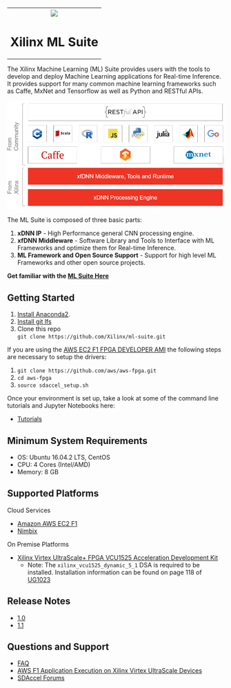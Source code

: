 <table style="width:100%">
<tr>
<th width="100%" colspan="6"><img src="https://www.xilinx.com/content/dam/xilinx/imgs/press/media-kits/corporate/xilinx-logo.png" width="30%"/><h1>Xilinx ML Suite</h2>
</th>
</table>

The Xilinx Machine Learning (ML) Suite provides users with the tools to develop and deploy Machine Learning applications for Real-time Inference. It provides support for many common machine learning frameworks such as Caffe, MxNet and Tensorflow as well as Python and RESTful APIs.

![](docs/tutorials/img/stack.png)

The ML Suite is composed of three basic parts:
1. **xDNN IP** - High Performance general CNN processing engine.
2. **xfDNN Middleware** - Software Library and Tools to Interface with ML Frameworks and optimize them for Real-time Inference.
3. **ML Framework and Open Source Support**  - Support for high level ML Frameworks and other open source projects.

**Get familiar with the [ML Suite Here][]**

## Getting Started
1. [Install Anaconda2][].
2. [Install git lfs](https://github.com/git-lfs/git-lfs/wiki/Installation)
3. Clone this repo  
  `git clone https://github.com/Xilinx/ml-suite.git`  
  
If you are using the [AWS EC2 F1 FPGA DEVELOPER AMI](https://aws.amazon.com/marketplace/pp/B06VVYBLZZ) the following steps are necessary to setup the drivers:  
1. `git clone https://github.com/aws/aws-fpga.git`
2. `cd aws-fpga`
3. `source sdaccel_setup.sh`   

Once your environment is set up, take a look at some of the command line tutorials and Jupyter Notebooks here:
- [Tutorials][]


## Minimum System Requirements
- OS: Ubuntu 16.04.2 LTS, CentOS
- CPU: 4 Cores (Intel/AMD)
- Memory: 8 GB

## Supported Platforms
Cloud Services
 - [Amazon AWS EC2 F1][]
 - [Nimbix](https://www.nimbix.net/xilinx/)

 On Premise Platforms
 - [Xilinx Virtex UltraScale+ FPGA VCU1525 Acceleration Development Kit][]
    - Note: The `xilinx_vcu1525_dynamic_5_1` DSA is required to be installed. Installation information can be found on page 118 of [UG1023][]


## Release Notes
 - [1.0][]
 - [1.1][]

## Questions and Support

- [FAQ][]
- [AWS F1 Application Execution on Xilinx Virtex UltraScale Devices][]
- [SDAccel Forums][]


[install Anaconda2]: docs/tutorials/anaconda.md
[models]: docs/tutorials/models.md
[Amazon AWS EC2 F1]: https://aws.amazon.com/marketplace/pp/B077FM2JNS
[Xilinx Virtex UltraScale+ FPGA VCU1525 Acceleration Development Kit]: https://www.xilinx.com/products/boards-and-kits/vcu1525-a.html
[AWS F1 Application Execution on Xilinx Virtex UltraScale Devices]: https://github.com/aws/aws-fpga/blob/master/SDAccel/README.md
[SDAccel Forums]: https://forums.xilinx.com/t5/SDAccel/bd-p/SDx
[Tutorials]: docs/tutorials/README.md
[1.0]: docs/release-notes/1.0.md
[1.1]: docs/release-notes/1.1.md
[UG1023]: https://www.xilinx.com/support/documentation/sw_manuals/xilinx2017_4/ug1023-sdaccel-user-guide.pdf
[FAQ]: docs/tutorials/faq.md
[ML Suite here]: docs/tutorials/ml-suite-overview.md
